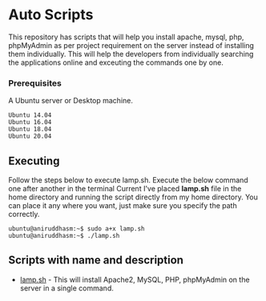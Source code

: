 # Auto Scripts

This repository has scripts that will help you install apache, mysql, php, phpMyAdmin as per project requirement on the server instead of installing them individually. This will help the developers from individually searching the applications online and exceuting the commands one by one.

### Prerequisites

A Ubuntu server or Desktop machine.

```
Ubuntu 14.04
Ubuntu 16.04
Ubuntu 18.04
Ubuntu 20.04
```

## Executing
Follow the steps below to execute lamp.sh. 
Execute the below command one after another in the terminal
Current I've placed **lamp.sh** file in the home directory and running the script directly from my home directory. You can place it any where you want, just make sure you specify the path correctly.

```
ubuntu@aniruddhasm:~$ sudo a+x lamp.sh
ubuntu@aniruddhasm:~$ ./lamp.sh
```

## Scripts with name and description

* [lamp.sh](https://github.com/aniruddhasm/scripts/blob/master/lamp.sh) - This will install Apache2, MySQL, PHP, phpMyAdmin on the server in a single command.
